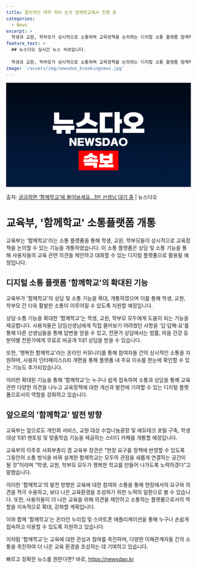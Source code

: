 ```yaml
---
title: 합리적인 대학 학비 논의 함께학교에서 진행 중
categories:
  - News
excerpt: >
  학생과 교원, 학부모가 상시적으로 소통하며 교육정책을 논의하는 디지털 소통 플랫폼 함께학교의 상담소통기능이 …
feature_text: >
  ## 뉴스다오 실시간 뉴스 속보입니다.

  학생과 교원, 학부모가 상시적으로 소통하며 교육정책을 논의하는 디지털 소통 플랫폼 함께학교의 상담소통기능이 …
image: '/assets/img/newsdao_breakingnews.jpg'
---
```


![뉴스다오 속보](/assets/img/newsdao_breakingnews.jpg)

<p>출처: <a href="https://newsdao.kr/3310" rel="dofollow">궁금하면 ‘함께학교’에 물어보세요…1만 선생님 대기 중</a> | 뉴스다오</p>

<h1>교육부, '함께학교' 소통플랫폼 개통</h1>

교육부는 '함께학교'라는 소통 플랫폼을 통해 학생, 교원, 학부모들이 상시적으로 교육정책을 논의할 수 있는 기능을 개통하였습니다. 이 소통 플랫폼은 상담 및 소통 기능을 통해 사용자들의 교육 관련 의견을 제안하고 대화할 수 있는 디지털 플랫폼으로 활용될 예정입니다.

<h2>디지털 소통 플랫폼 '함께학교'의 확대된 기능</h2>

<p data-ke-size="size16">교육부가 '함께학교'의 상담 및 소통 기능을 확대, 개통하였으며 이를 통해 학생, 교원, 학부모 간 더욱 활발한 소통이 이루어질 수 있도록 지원할 예정입니다.</p>

상담·소통 기능을 확대한 '함께학교'는 학생, 교원, 학부모 모두에게 도움이 되는 기능을 제공합니다. 사용자들은 담임선생님에게 직접 물어보기 어려웠던 사항을 '답·답해·요'를 통해 다른 선생님들을 통해 답변을 얻을 수 있고, 전문가 상담에서는 법률, 마음 건강 등 분야별 전문가에게 무료로 비공개 1대1 상담을 받을 수 있습니다.

또한, '행복한 함께학교'라는 온라인 커뮤니티를 통해 참여자들 간의 상시적인 소통을 지원하며, 사용자 인터페이스(UI) 개편을 통해 플랫폼 내 주요 이슈를 한눈에 확인할 수 있는 기능도 추가되었습니다.

이러한 확대된 기능을 통해 '함께학교'는 누구나 쉽게 접속하여 소통과 상담을 통해 교육 관련 다양한 의견을 나누고 교육정책에 대한 개선과 발전에 기여할 수 있는 디지털 플랫폼으로서의 역할을 강화하고 있습니다.

<h2>앞으로의 '함께학교' 발전 방향</h2>

<p data-ke-size="size16">교육부는 앞으로도 개인화 서비스, 교원 대상 수업나눔광장 및 에듀테크 포털 구축, 학생 대상 1대1 멘토링 및 맞춤학습 기능을 제공하는 스터디 카페를 개통할 예정입니다.</p>

교육부의 이주호 사회부총리 겸 교육부 장관은 “현장 요구를 정책에 반영할 수 있도록 그동안의 소통 방식을 바꿔 설계한 함께학교는 모두의 관점을 새롭게 연결하는 공간이 될 것”이라며 “학생, 교원, 학부모 모두가 행복한 학교를 만들어 나가도록 노력하겠다”고 말했습니다.

이러한 '함께학교'의 발전 방향은 교육에 대한 참여와 소통을 통해 현장에서의 요구와 의견을 적극 수용하고, 보다 나은 교육환경을 조성하기 위한 노력의 일환으로 볼 수 있습니다. 또한, 사용자들이 더 나은 교육을 위해 의견을 제안하고 소통하는 플랫폼으로서의 역할을 지속적으로 확대, 강화할 계획입니다.

이와 함께 '함께학교'는 온라인 누리집 및 스마트폰 애플리케이션을 통해 누구나 손쉽게 접속하고 이용할 수 있도록 지원하고 있습니다.

이처럼 '함께학교'는 교육에 대한 관심과 참여를 촉진하며, 다양한 이해관계자들 간의 소통을 촉진하여 더 나은 교육 환경을 조성하는 데 기여하고 있습니다. 

빠르고 정확한 뉴스를 원한다면? 바로, <a href="https://newsdao.kr" rel="dofollow">https://newsdao.kr</a>


